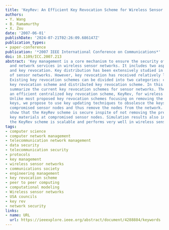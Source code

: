 ```yaml
---
title: 'KeyRev: An Efficient Key Revocation Scheme for Wireless Sensor Networks'
authors:
- Y. Wang
- B. Ramamurthy
- X. Zou
date: '2007-06-01'
publishDate: '2024-07-21T02:26:09.686147Z'
publication_types:
- paper-conference
publication: '*2007 IEEE International Conference on Communications*'
doi: 10.1109/ICC.2007.213
abstract: 'Key management is a core mechanism to ensure the security of applications
  and network services in wireless sensor networks. It includes two aspects: key distribution
  and key revocation. Key distribution has been extensively studied in the context
  of sensor networks. However, key revocation has received relatively little attention.
  Existing key revocation schemes can be divided into two categories: centralized
  key revocation scheme and distributed key revocation scheme. In this paper, we first
  summarize the current key revocation schemes for sensor networks. Then, we propose
  an efficient centralized key revocation scheme, KeyRev, for wireless sensor networks.
  Unlike most proposed key revocation schemes focusing on removing the compromised
  keys, we propose to use key updating techniques to obsolesce the keys owned by the
  compromised sensor nodes and thus remove the nodes from the network. Our analyses
  show that the KeyRev scheme is secure inspite of not removing the pre-distributed
  key materials at compromised sensor nodes. Simulation results also indicate that
  the KeyRev scheme is scalable and performs very well in wireless sensor networks.'
tags:
- computer science
- computer network management
- telecommunication network management
- data security
- telecommunication security
- protocols
- key management
- wireless sensor networks
- communications society
- engineering management
- key revocation scheme
- peer to peer computing
- computational modeling
- Wireless sensor networks
- USA councils
- key rev
- network security
links:
- name: URL
  url: https://ieeexplore.ieee.org/abstract/document/4288884/keywords
---
```

